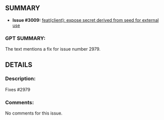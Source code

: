 ## SUMMARY
- **Issue #3009:** [feat(client): expose secret derived from seed for external use](https://github.com/fedimint/fedimint/pull/3009)

### GPT SUMMARY:
The text mentions a fix for issue number 2979.

## DETAILS
### Description:
Fixes #2979

### Comments:
No comments for this issue.

